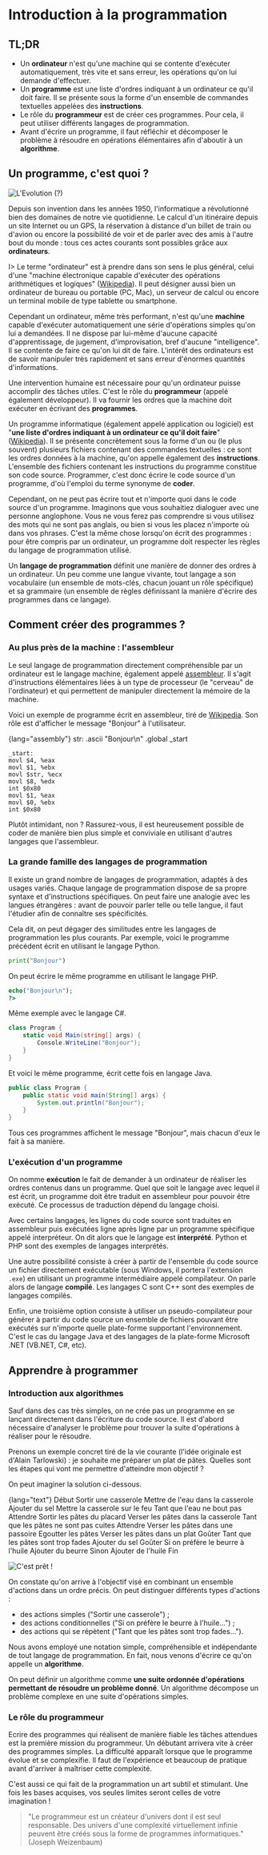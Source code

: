 # Introduction à la programmation

## TL;DR

* Un **ordinateur** n'est qu'une machine qui se contente d'exécuter automatiquement, très vite et sans erreur, les opérations qu'on lui demande d'effectuer.
* Un **programme** est une liste d'ordres indiquant à un ordinateur ce qu'il doit faire. Il se présente sous la forme d'un ensemble de commandes textuelles appelées des **instructions**.
* Le rôle du **programmeur** est de créer ces programmes. Pour cela, il peut utiliser différents langages de programmation.
* Avant d'écrire un programme, il faut réfléchir et décomposer le problème à résoudre en opérations élémentaires afin d'aboutir à un **algorithme**.

## Un programme, c'est quoi ?

![L'Evolution (?)](images/intro02-01.jpg)

Depuis son invention dans les années 1950, l'informatique a révolutionné bien des domaines de notre vie quotidienne. Le calcul d'un itinéraire depuis un site Internet ou un GPS, la réservation à distance d'un billet de train ou d'avion ou encore la possibilité de voir et de parler avec des amis à l'autre bout du monde : tous ces actes courants sont possibles grâce aux **ordinateurs**.

I> Le terme "ordinateur" est à prendre dans son sens le plus général, celui d'une "machine électronique capable d'exécuter des opérations arithmétiques et logiques" ([Wikipedia](https://fr.wikipedia.org/wiki/Ordinateur)). Il peut désigner aussi bien un ordinateur de bureau ou portable (PC, Mac), un serveur de calcul ou encore un terminal mobile de type tablette ou smartphone. 

Cependant un ordinateur, même très performant, n'est qu'une **machine** capable d'exécuter automatiquement une série d'opérations simples qu'on lui a demandées. Il ne dispose par lui-même d'aucune capacité d'apprentissage, de jugement, d'improvisation, bref d'aucune "intelligence". Il se contente de faire ce qu'on lui dit de faire. L'intérêt des ordinateurs est de savoir manipuler très rapidement et sans erreur d'énormes quantités d'informations. 

Une intervention humaine est nécessaire pour qu'un ordinateur puisse accomplir des tâches utiles. C'est le rôle du **programmeur** (appelé également développeur). Il va fournir les ordres que la machine doit exécuter en écrivant des **programmes**.

Un programme informatique (également appelé application ou logiciel) est "**une liste d'ordres indiquant à un ordinateur ce qu'il doit faire**" ([Wikipedia](https://fr.wikipedia.org/wiki/Programme_informatique)). Il se présente concrètement sous la forme d'un ou (le plus souvent) plusieurs fichiers contenant des commandes textuelles : ce sont les ordres données à la machine, qu'on appelle également des **instructions**. L'ensemble des fichiers contenant les instructions du programme constitue son code source. Programmer, c'est donc écrire le code source d'un programme, d'où l'emploi du terme synonyme de **coder**.

Cependant, on ne peut pas écrire tout et n'importe quoi dans le code source d'un programme. Imaginons que vous souhaitiez dialoguer avec une personne anglophone. Vous ne vous ferez pas comprendre si vous utilisez des mots qui ne sont pas anglais, ou bien si vous les placez n'importe où dans vos phrases. C'est la même chose lorsqu'on écrit des programmes : pour être compris par un ordinateur, un programme doit respecter les règles du langage de programmation utilisé.

Un **langage de programmation** définit une manière de donner des ordres à un ordinateur. Un peu comme une langue vivante, tout langage a son vocabulaire (un ensemble de mots-clés, chacun jouant un rôle spécifique) et sa grammaire (un ensemble de règles définissant la manière d'écrire des programmes dans ce langage).

## Comment créer des programmes ?

### Au plus près de la machine : l'assembleur

Le seul langage de programmation directement compréhensible par un ordinateur est le langage machine, également appelé [assembleur](https://fr.wikipedia.org/wiki/Assembleur). Il s'agit d'instructions élémentaires liées à un type de processeur (le "cerveau" de l'ordinateur) et qui permettent de manipuler directement la mémoire de la machine.

Voici un exemple de programme écrit en assembleur, tiré de [Wikipedia](https://fr.wikipedia.org/wiki/Assembleur#Afficher_Bonjour). Son rôle est d'afficher le message "Bonjour" à l'utilisateur.

{lang="assembly"}
    str:
     .ascii "Bonjour\n"
     .global _start
 
    _start:
    movl $4, %eax
    movl $1, %ebx
    movl $str, %ecx
    movl $8, %edx
    int $0x80
    movl $1, %eax
    movl $0, %ebx
    int $0x80

Plutôt intimidant, non ? Rassurez-vous, il est heureusement possible de coder de manière bien plus simple et conviviale en utilisant d'autres langages que l'assembleur. 

### La grande famille des langages de programmation

Il existe un grand nombre de langages de programmation, adaptés à des usages variés. Chaque langage de programmation dispose de sa propre syntaxe et d'instructions spécifiques. On peut faire une analogie avec les langues étrangères : avant de pouvoir parler telle ou telle langue, il faut l'étudier afin de connaître ses spécificités.

Cela dit, on peut dégager des similitudes entre les langages de programmation les plus courants. Par exemple, voici le programme précédent écrit en utilisant le langage Python.

```python
print("Bonjour")
```

On peut écrire le même programme en utilisant le langage PHP.

```php
echo("Bonjour\n");
?>
```

Même exemple avec le langage C#.

```csharp
class Program {
    static void Main(string[] args) {
        Console.WriteLine("Bonjour");
    }
}
```

Et voici le même programme, écrit cette fois en langage Java.

```java
public class Program {
    public static void main(String[] args) {
        System.out.println("Bonjour");
    }
}
````

Tous ces programmes affichent le message "Bonjour", mais chacun d'eux le fait à sa manière.

### L'exécution d'un programme

On nomme **exécution** le fait de demander à un ordinateur de réaliser les ordres contenus dans un programme. Quel que soit le langage avec lequel il est écrit, un programme doit être traduit en assembleur pour pouvoir être exécuté. Ce processus de traduction dépend du langage choisi.

Avec certains langages, les lignes du code source sont traduites en assembleur puis exécutées ligne après ligne par un programme spécifique appelé interpréteur. On dit alors que le langage est **interprété**. Python et PHP sont des exemples de langages interprétés.

Une autre possibilité consiste à créer à partir de l'ensemble du code source un fichier directement exécutable (sous Windows, il portera l'extension `.exe`) en utilisant un programme intermédiaire appelé compilateur. On parle alors de langage **compilé**. Les langages C sont C++ sont des exemples de langages compilés.

Enfin, une troisième option consiste à utiliser un pseudo-compilateur pour générer à partir du code source un ensemble de fichiers pouvant être exécutés sur n'importe quelle plate-forme supportant
l'environnement. C'est le cas du langage Java et des langages de la plate-forme Microsoft .NET (VB.NET, C#, etc).

## Apprendre à programmer

### Introduction aux algorithmes

Sauf dans des cas très simples, on ne crée pas un programme en se lançant directement dans l'écriture du code source. Il est d'abord nécessaire d'analyser le problème pour trouver la suite d'opérations à réaliser pour le résoudre. 

Prenons un exemple concret tiré de la vie courante (l'idée originale est d'Alain Tarlowski) : je souhaite me préparer un plat de pâtes. Quelles sont les étapes qui vont me permettre d'atteindre mon objectif ?

On peut imaginer la solution ci-dessous.

{lang="text"}
    Début
        Sortir une casserole
        Mettre de l'eau dans la casserole
        Ajouter du sel
        Mettre la casserole sur le feu
        Tant que l'eau ne bout pas
        Attendre
        Sortir les pâtes du placard
        Verser les pâtes dans la casserole
        Tant que les pâtes ne sont pas cuites
            Attendre
        Verser les pâtes dans une passoire
        Egoutter les pâtes
        Verser les pâtes dans un plat
        Goûter
        Tant que les pâtes sont trop fades
            Ajouter du sel
            Goûter
        Si on préfère le beurre à l'huile
            Ajouter du beurre
        Sinon
            Ajouter de l'huile
    Fin

![C'est prêt !](images/pates.jpg)

On constate qu'on arrive à l'objectif visé en combinant un ensemble d'actions dans un ordre précis.
On peut distinguer différents types d'actions :

* des actions simples ("Sortir une casserole") ;
* des actions conditionnelles ("Si on préfère le beurre à l'huile...") ;
* des actions qui se répètent ("Tant que les pâtes sont trop fades...").

Nous avons employé une notation simple, compréhensible et indépendante de tout langage de programmation. En fait, nous venons d'écrire ce qu'on appelle un **algorithme**.

On peut définir un algorithme comme **une suite ordonnée d'opérations permettant de résoudre un problème donné**. Un algorithme décompose un problème complexe en une suite d'opérations simples.

### Le rôle du programmeur

Ecrire des programmes qui réalisent de manière fiable les tâches attendues est la première mission du programmeur. Un débutant arrivera vite à créer des programmes simples. La difficulté apparaît lorsque que le programme évolue et se complexifie. Il faut de l'expérience et beaucoup de pratique avant d'arriver à maîtriser cette complexité.

C'est aussi ce qui fait de la programmation un art subtil et stimulant. Une fois les bases acquises, vos seules limites seront celles de votre imagination !

> "Le programmeur est un créateur d'univers dont il est seul responsable. Des univers d'une complexité virtuellement infinie peuvent être créés sous la forme de programmes informatiques." (Joseph Weizenbaum)
